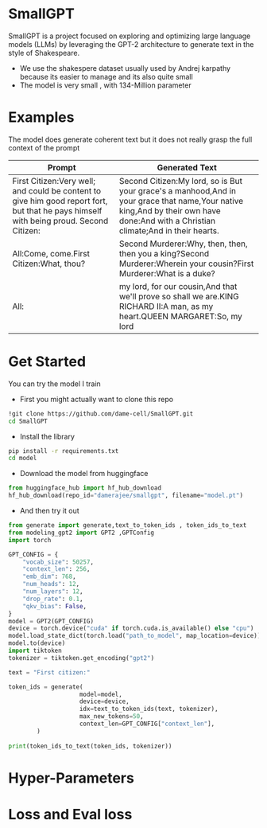 # SmallGPT 
SmallGPT is a project focused on exploring and optimizing large language models (LLMs) by leveraging the GPT-2 architecture to generate text in the style of Shakespeare.

- We use the shakespere dataset usually used by Andrej karpathy because its easier to manage and its also quite small 
- The model is very small , with  134-Million  parameter 

# Examples 
The model does generate coherent text but it does not really grasp the full context of the prompt

| Prompt                                  | Generated Text                                                                 |
|-----------------------------------------|---------------------------------------------------------------------------------|
| First Citizen:Very well; and could be content to give him good report fort, but that he pays himself with being proud. Second Citizen:| Second Citizen:My lord, so is But your grace's a manhood,And in your grace that name,Your native king,And by their own have done:And with a Christian climate;And in their hearts. |
| All:Come, come.First Citizen:What, thou?  | Second Murderer:Why, then, then, then you a king?Second Murderer:Wherein your cousin?First Murderer:What is a duke?|
| All: |my lord, for our cousin,And that we'll prove so shall we are.KING RICHARD II:A man, as my heart.QUEEN MARGARET:So, my lord|


# Get Started 

You can try the model I train 
- First you might actually want to clone this repo 
```bash 
!git clone https://github.com/dame-cell/SmallGPT.git
cd SmallGPT
```
- Install the library 
```bash 
pip install -r requirements.txt 
cd model 
```
- Download the model from huggingface 

```python 
from huggingface_hub import hf_hub_download
hf_hub_download(repo_id="damerajee/smallgpt", filename="model.pt")
```

- And then try it out 
```python 
from generate import generate,text_to_token_ids , token_ids_to_text
from modeling_gpt2 import GPT2 ,GPTConfig 
import torch 

GPT_CONFIG = {
    "vocab_size": 50257,
    "context_len": 256,
    "emb_dim": 768,
    "num_heads": 12,
    "num_layers": 12,
    "drop_rate": 0.1,
    "qkv_bias": False,
}
model = GPT2(GPT_CONFIG)
device = torch.device("cuda" if torch.cuda.is_available() else "cpu")
model.load_state_dict(torch.load("path_to_model", map_location=device))
model.to(device)
import tiktoken 
tokenizer = tiktoken.get_encoding("gpt2")

text = "First citizen:"

token_ids = generate(
                    model=model,
                    device=device,
                    idx=text_to_token_ids(text, tokenizer),
                    max_new_tokens=50,
                    context_len=GPT_CONFIG["context_len"],
        )
        
print(token_ids_to_text(token_ids, tokenizer))
``` 
# Hyper-Parameters 

# Loss and Eval loss 

